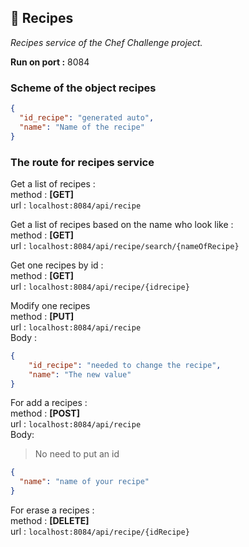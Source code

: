 ## 📙 Recipes

_Recipes service of the Chef Challenge project._

**Run on port :** 8084

### Scheme of the object recipes

```json
{
  "id_recipe": "generated auto",
  "name": "Name of the recipe"
}
```

### The route for recipes service

Get a list of recipes :  
method : **[GET]**  
url : `localhost:8084/api/recipe`

Get a list of recipes based on the name who look like :  
method : **[GET]**  
url : `localhost:8084/api/recipe/search/{nameOfRecipe}`

Get one recipes by id :  
method : **[GET]**  
url : `localhost:8084/api/recipe/{idrecipe}`

Modify one recipes  
method : **[PUT]**   
url : `localhost:8084/api/recipe`  
Body :
```json
{
    "id_recipe": "needed to change the recipe", 
    "name": "The new value"
}
```

For add a recipes :  
method : **[POST]**  
url : `localhost:8084/api/recipe`  
Body:
> No need to put an id

```json
{
  "name": "name of your recipe"
}
```

For erase a recipes :  
method : **[DELETE]**  
url : `localhost:8084/api/recipe/{idRecipe}`  
